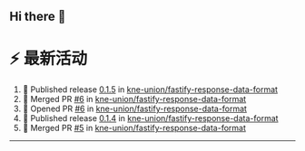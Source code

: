 ## Hi there 👋

<!--

**Here are some ideas to get you started:**

🙋‍♀️ A short introduction - what is your organization all about?
🌈 Contribution guidelines - how can the community get involved?
👩‍💻 Useful resources - where can the community find your docs? Is there anything else the community should know?
🍿 Fun facts - what does your team eat for breakfast?
🧙 Remember, you can do mighty things with the power of [Markdown](https://docs.github.com/github/writing-on-github/getting-started-with-writing-and-formatting-on-github/basic-writing-and-formatting-syntax)
-->


# ⚡ 最新活动

<!--START_SECTION:activity-->
1. 🚀 Published release [0.1.5](https://github.com/kne-union/fastify-response-data-format/releases/tag/0.1.5) in [kne-union/fastify-response-data-format](https://github.com/kne-union/fastify-response-data-format)
2. 🎉 Merged PR [#6](https://github.com/kne-union/fastify-response-data-format/pull/6) in [kne-union/fastify-response-data-format](https://github.com/kne-union/fastify-response-data-format)
3. 💪 Opened PR [#6](https://github.com/kne-union/fastify-response-data-format/pull/6) in [kne-union/fastify-response-data-format](https://github.com/kne-union/fastify-response-data-format)
4. 🚀 Published release [0.1.4](https://github.com/kne-union/fastify-response-data-format/releases/tag/0.1.4) in [kne-union/fastify-response-data-format](https://github.com/kne-union/fastify-response-data-format)
5. 🎉 Merged PR [#5](https://github.com/kne-union/fastify-response-data-format/pull/5) in [kne-union/fastify-response-data-format](https://github.com/kne-union/fastify-response-data-format)
<!--END_SECTION:activity-->

---
